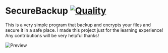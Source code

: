 # SecureBackup [![Quality](https://app.codacy.com/project/badge/Grade/e6b2316a15c44ef79db4f8ff00696e9e)](https://www.codacy.com/manual/dentolos19/SecureBackup?utm_source=github.com&amp;utm_medium=referral&amp;utm_content=dentolos19/SecureBackup&amp;utm_campaign=Badge_Grade)

This is a very simple program that backup and encrypts your files and secure it in a safe place. I made this project just for the learning experience! Any contributions will be very helpful thanks!

![Preview](https://dentolos19.github.io/preview/securebackup.png)